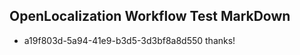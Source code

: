 ## OpenLocalization Workflow Test MarkDown
* a19f803d-5a94-41e9-b3d5-3d3bf8a8d550 thanks!

<!--HONumber=Jul16_HO4-->



